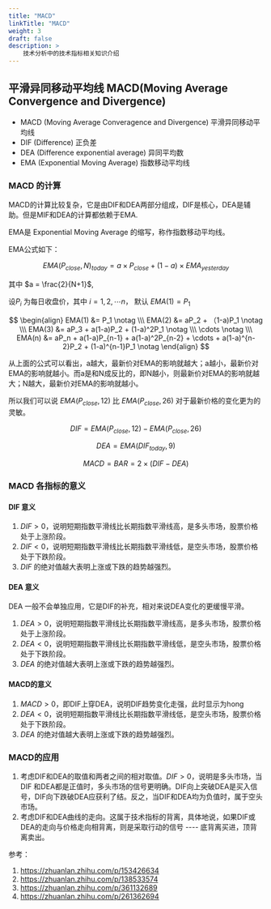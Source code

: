 ```yaml
---
title: "MACD"
linkTitle: "MACD"
weight: 3
draft: false
description: >
    技术分析中的技术指标相关知识介绍
---
```



## 平滑异同移动平均线 MACD(Moving Average Convergence and Divergence)

- MACD (Moving Average Converagence and Divergence) 平滑异同移动平均线
- DIF (Difference) 正负差
- DEA (Difference exponential average) 异同平均数
- EMA (Exponential Moving Average) 指数移动平均线

### MACD 的计算

MACD的计算比较复杂，它是由DIF和DEA两部分组成，DIF是核心，DEA是辅助。但是MIF和DEA的计算都依赖于EMA.

EMA是 Exponential Moving Average 的缩写，称作指数移动平均线。

EMA公式如下：

$$
EMA(P_{close}, N)_{today} = a \times P_{close} + (1 - a) \times EMA_{yesterday}
$$

其中 $a = \frac{2}{N+1}$, 

设$P_i$ 为每日收盘价，其中 $i = 1, 2, \cdots n$， 默认 $EMA(1) = P_1$

$$
\begin{align}
EMA(1) &= P_1 \notag \\\
EMA(2) &= aP_2 + （1-a)P_1 \notag \\\
EMA(3) &= aP_3 + a(1-a)P_2 + (1-a)^2P_1 \notag \\\
\cdots \notag \\\
EMA(n) &= aP_n + a(1-a)P_{n-1}  + a(1-a)^2P_{n-2} + \cdots + a(1-a)^{n-2}P_2 + (1-a)^{n-1}P_1 \notag 
\end{align}
$$

从上面的公式可以看出，a越大，最新价对EMA的影响就越大；a越小，最新价对EMA的影响就越小。而a是和N成反比的，即N越小，则最新价对EMA的影响就越大；N越大，最新价对EMA的影响就越小。

所以我们可以说 $EMA(P_{close}, 12)$ 比 $EMA(P_{close}, 26)$ 对于最新价格的变化更为的灵敏。


$$
DIF = EMA(P_{close}, 12) - EMA(P_{close}, 26)
$$

$$
DEA = EMA(DIF_{today}, 9)
$$

$$
MACD = BAR = 2 \times (DIF - DEA)
$$

### MACD 各指标的意义

#### DIF 意义

1. $DIF > 0$，说明短期指数平滑线比长期指数平滑线高，是多头市场，股票价格处于上涨阶段。
2. $DIF < 0$，说明短期指数平滑线比长期指数平滑线低，是空头市场，股票价格处于下跌阶段。
3. $DIF$ 的绝对值越大表明上涨或下跌的趋势越强烈。

#### DEA 意义

DEA 一般不会单独应用，它是DIF的补充，相对来说DEA变化的更缓慢平滑。

1. $DEA > 0$，说明短期指数平滑线比长期指数平滑线高，是多头市场，股票价格处于上涨阶段。
2. $DEA < 0$，说明短期指数平滑线比长期指数平滑线低，是空头市场，股票价格处于下跌阶段。
3. $DEA$ 的绝对值越大表明上涨或下跌的趋势越强烈。

#### MACD的意义

1. $MACD > 0$，即DIF上穿DEA，说明DIF趋势变化走强，此时显示为hong
2. $DEA < 0$，说明短期指数平滑线比长期指数平滑线低，是空头市场，股票价格处于下跌阶段。
3. $DEA$ 的绝对值越大表明上涨或下跌的趋势越强烈。

### MACD的应用

1. 考虑DIF和DEA的取值和两者之间的相对取值。$DIF > 0$，说明是多头市场，当DIF 和DEA都是正值时，多头市场的信号更明确。DIF向上突破DEA是买入信号，DIF向下跌破DEA应获利了结。反之，当DIF和DEA均为负值时，属于空头市场。
2. 考虑DIF和DEA曲线的走向。这属于技术指标的背离，具体地说，如果DIF或DEA的走向与价格走向相背离，则是采取行动的信号 ---- 底背离买进，顶背离卖出。


参考：
1. https://zhuanlan.zhihu.com/p/153426634
2. https://zhuanlan.zhihu.com/p/138533574
3. https://zhuanlan.zhihu.com/p/361132689
4. https://zhuanlan.zhihu.com/p/261362694
